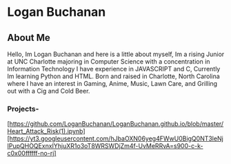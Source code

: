 # Logan Buchanan
## About Me
Hello, Im Logan Buchanan and here is a little about myself,
Im a rising Junior at UNC Charlotte majoring in Computer Science
with a concentration in Information Technology
I have experience in JAVASCRIPT and C, Currently Im learning
Python and HTML.
Born and raised in Charlotte, North Carolina where I have an
interest in Gaming, Anime, Music, Lawn Care, and Grilling out
with a Cig and Cold Beer.

### Projects-

[https://github.com/LoganBuchanan/LoganBuchanan.github.io/blob/master/Heart_Attack_Risk(1).ipynb][https://yt3.googleusercontent.com/hJbaOXN06yeg4FWwU0BigQ0NT3leNjIPupQHOQExnxIYhjuXR1o3oT8WRSWDjZm4f-UvMeRRvA=s900-c-k-c0x00ffffff-no-rj]
